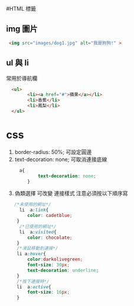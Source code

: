 #HTML 標籤 
## img 圖片
```html
 <img src="images/dog1.jpg" alt="我是狗狗!" >
```
## ul 與 li
常用於導航欄
```html
  <ul>
        <li><a href="#">蘋果</a></li>
        <li>香蕉</li>
        <li>鳳梨</li>
  </ul>
```
# css
1. border-radius: 50%; 可設定圓邊
2. text-decoration: none; 可取消連接底線
```css
     a{
            text-decoration: none;
        }
```
3. 偽類選擇 可改變 連接樣式 注意必須按以下順序寫
```css
   /*未使用的網址*/   
     li  a:link{
        color: cadetblue;            
    }
     /*已使用的網址*/   
     li  a:visited{
        color: chocolate;
    }
    /*滑鼠移動到連接*/   
    li a:hover{
        color:darkolivegreen;
        font-size: 30px;
        text-decoration: underline;
    }
    /*按下連接時*/   
    li  a:active{
        font-size: 16px;
    }
```
